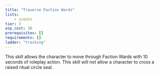 ```yaml
---
title: "Traverse Faction Wards"
lists:
    - scouts
tier: 3
osp_cost: 30
prerequisites: []
requirements: []
ladder: "tracking"
---
```

This skill allows the character to move through Faction Wards with 10 seconds of roleplay action. This skill will not allow a character to cross a raised ritual circle seal.